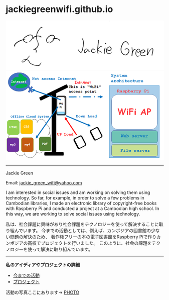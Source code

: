 # jackiegreenwifi.github.io

![hello](1.jpg) 
![HELLO](10.png)


 
---
Jackie Green

Email: jackie_green_wifi@yahoo.com

I am interested in social issues and am working on solving them using technology.  So far, for example, in order to solve a few problems in Cambodian libraries, I made an electronic library of copyright-free books with Raspberry Pi and conducted a project at a Cambodian high school.  In this way, we are working to solve social issues using technology.

私は、社会課題に興味があり社会課題をテクノロジーを使って解決することに取り組んでいます。
今までの活動としては、例えば、カンボジアの図書館の少ない問題の解決のため、
著作権フリーの本の電子図書館をRaspberry Piで作りカンボジアの高校でプロジェクトを行いました。
このように、社会の課題をテクノロジーを使って解決に取り組んでいます。




---

__私のアイディアやプロジェクトの詳細__
- [今までの活動](page1.md)
- [プロジェクト](https://jackiegreenwifi.github.io/jackiewiki/)


活動の写真ここにあります→
   [PHOTO](page5.md)









